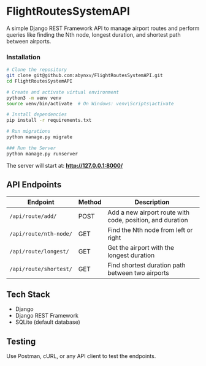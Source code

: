 # FlightRoutesSystemAPI

A simple Django REST Framework API to manage airport routes and perform queries like finding the Nth node, longest duration, and shortest path between airports.

### Installation

```bash
# Clone the repository
git clone git@github.com:abynxv/FlightRoutesSystemAPI.git
cd FlightRoutesSystemAPI

# Create and activate virtual environment
python3 -m venv venv
source venv/bin/activate  # On Windows: venv\Scripts\activate

# Install dependencies
pip install -r requirements.txt

# Run migrations
python manage.py migrate

### Run the Server
python manage.py runserver
```

The server will start at: **http://127.0.0.1:8000/**

## API Endpoints

| Endpoint | Method | Description |
|----------|--------|-------------|
| `/api/route/add/` | POST | Add a new airport route with code, position, and duration |
| `/api/route/nth-node/` | GET | Find the Nth node from left or right |
| `/api/route/longest/` | GET | Get the airport with the longest duration |
| `/api/route/shortest/` | GET | Find shortest duration path between two airports |


## Tech Stack

- Django
- Django REST Framework
- SQLite (default database)

## Testing

Use Postman, cURL, or any API client to test the endpoints.
